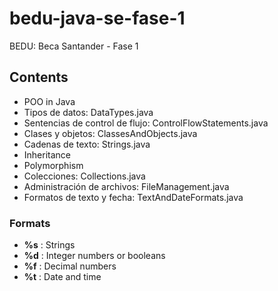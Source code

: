 # bedu-java-se-fase-1

BEDU: Beca Santander - Fase 1

## Contents

* POO in Java
* Tipos de datos: DataTypes.java
* Sentencias de control de flujo: ControlFlowStatements.java
* Clases y objetos: ClassesAndObjects.java
* Cadenas de texto: Strings.java
* Inheritance
* Polymorphism
* Colecciones: Collections.java
* Administración de archivos: FileManagement.java
* Formatos de texto y fecha: TextAndDateFormats.java

### Formats

* **%s** : Strings
* **%d** : Integer numbers or booleans
* **%f** : Decimal numbers
* **%t** : Date and time
